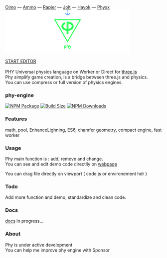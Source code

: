 [Oimo](https://github.com/saharan/OimoPhysics/) &mdash;
[Ammo](https://github.com/kripken/ammo.js) &mdash;
[Rapier](https://github.com/dimforge/rapier.js) &mdash;
[Jolt](https://github.com/jrouwe/JoltPhysics.js) &mdash;
[Havok](https://github.com/BabylonJS/Babylon.js) &mdash;
[Physx](https://github.com/fabmax/physx-js-webidl)<br>
<img src="./assets/icons/phy_map.png"/>

[START EDITOR](https://lo-th.github.io/phy/docs/index.html#manual/Welcome)<br><br>
PHY Universal physics language on Worker or Direct for [three.js](https://lo-th.github.io/phy/docs/index.html#manual/Welcome)<br>
Phy simplify game creation, is a bridge between three.js and physics.<br>
You can use compress or full version of physics engines.<br>


### phy-engine

[![NPM Package][npm]][npm-url]
[![Build Size][build-size]][build-size-url]
[![NPM Downloads][npm-downloads]][npmtrends-url]

### Features

math, pool, EnhanceLighning, ES6, chamfer geometry, compact engine, fast worker

### Usage

Phy main function is : add, remove and change.<br>
You can see and edit demo code directlly on [webpage](https://lo-th.github.io/phy/)

You can drag file directly on viewport ( code js or environement hdr ) 

### Todo

Add more function and demo, standardize and clean code.

### Docs

[docs](https://lo-th.github.io/phy/docs/index.html#manual/Welcome) in progress...

### About

Phy is under active development<br>
You can help me improve phy engine with Sponsor

[npm]: https://img.shields.io/npm/v/phy-engine
[npm-url]: https://www.npmjs.com/package/phy-engine
[build-size]: https://badgen.net/bundlephobia/minzip/phy-engine
[build-size-url]: https://bundlephobia.com/result?p=phy-engine
[npm-downloads]: https://img.shields.io/npm/dw/phy-engine
[npmtrends-url]: https://www.npmtrends.com/phy-engine